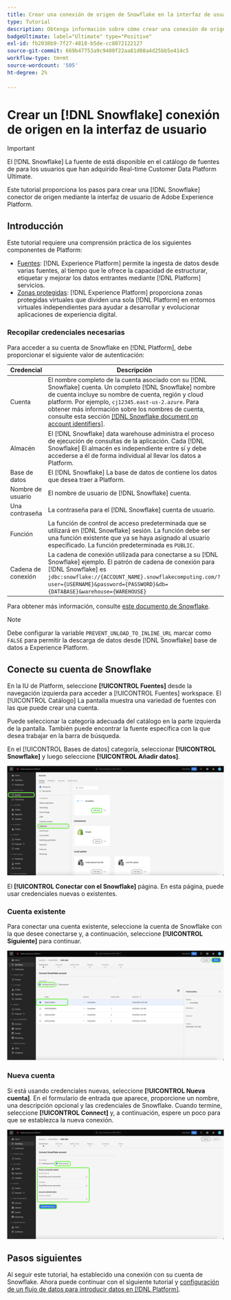 ```yaml
---
title: Crear una conexión de origen de Snowflake en la interfaz de usuario
type: Tutorial
description: Obtenga información sobre cómo crear una conexión de origen de Snowflake mediante la interfaz de usuario de Adobe Experience Platform.
badgeUltimate: label="Ultimate" type="Positive"
exl-id: fb2038b9-7f27-4818-b5de-cc8072122127
source-git-commit: 669b47753a9c9400f22aa81d08a4d25bb5e414c5
workflow-type: tm+mt
source-wordcount: '505'
ht-degree: 2%

---
```


# Crear un [!DNL Snowflake] conexión de origen en la interfaz de usuario

>[!IMPORTANT]
>
>El [!DNL Snowflake] La fuente de está disponible en el catálogo de fuentes de para los usuarios que han adquirido Real-time Customer Data Platform Ultimate.

Este tutorial proporciona los pasos para crear una [!DNL Snowflake] conector de origen mediante la interfaz de usuario de Adobe Experience Platform.

## Introducción

Este tutorial requiere una comprensión práctica de los siguientes componentes de Platform:

* [Fuentes](../../../../home.md): [!DNL Experience Platform] permite la ingesta de datos desde varias fuentes, al tiempo que le ofrece la capacidad de estructurar, etiquetar y mejorar los datos entrantes mediante [!DNL Platform] servicios.
* [Zonas protegidas](../../../../../sandboxes/home.md): [!DNL Experience Platform] proporciona zonas protegidas virtuales que dividen una sola [!DNL Platform] en entornos virtuales independientes para ayudar a desarrollar y evolucionar aplicaciones de experiencia digital.

### Recopilar credenciales necesarias

Para acceder a su cuenta de Snowflake en [!DNL Platform], debe proporcionar el siguiente valor de autenticación:

| Credencial | Descripción |
| ---------- | ----------- |
| Cuenta | El nombre completo de la cuenta asociado con su [!DNL Snowflake] cuenta. Un completo [!DNL Snowflake] nombre de cuenta incluye su nombre de cuenta, región y cloud platform. Por ejemplo, `cj12345.east-us-2.azure`. Para obtener más información sobre los nombres de cuenta, consulte esta sección [[!DNL Snowflake document on account identifiers]](https://docs.snowflake.com/en/user-guide/admin-account-identifier.html). |
| Almacén | El [!DNL Snowflake] data warehouse administra el proceso de ejecución de consultas de la aplicación. Cada [!DNL Snowflake] El almacén es independiente entre sí y debe accederse a él de forma individual al llevar los datos a Platform. |
| Base de datos | El [!DNL Snowflake] La base de datos de contiene los datos que desea traer a Platform. |
| Nombre de usuario | El nombre de usuario de [!DNL Snowflake] cuenta. |
| Una contraseña | La contraseña para el [!DNL Snowflake] cuenta de usuario. |
| Función | La función de control de acceso predeterminada que se utilizará en [!DNL Snowflake] sesión. La función debe ser una función existente que ya se haya asignado al usuario especificado. La función predeterminada es `PUBLIC`. |
| Cadena de conexión | La cadena de conexión utilizada para conectarse a su [!DNL Snowflake] ejemplo. El patrón de cadena de conexión para [!DNL Snowflake] es `jdbc:snowflake://{ACCOUNT_NAME}.snowflakecomputing.com/?user={USERNAME}&password={PASSWORD}&db={DATABASE}&warehouse={WAREHOUSE}` |

Para obtener más información, consulte [este documento de Snowflake](https://docs.snowflake.com/en/user-guide/key-pair-auth.html).

>[!NOTE]
>
>Debe configurar la variable `PREVENT_UNLOAD_TO_INLINE_URL` marcar como `FALSE` para permitir la descarga de datos desde [!DNL Snowflake] base de datos a Experience Platform.

## Conecte su cuenta de Snowflake

En la IU de Platform, seleccione **[!UICONTROL Fuentes]** desde la navegación izquierda para acceder a [!UICONTROL Fuentes] workspace. El [!UICONTROL Catálogo] La pantalla muestra una variedad de fuentes con las que puede crear una cuenta.

Puede seleccionar la categoría adecuada del catálogo en la parte izquierda de la pantalla. También puede encontrar la fuente específica con la que desea trabajar en la barra de búsqueda.

En el [!UICONTROL Bases de datos] categoría, seleccionar **[!UICONTROL Snowflake]** y luego seleccione **[!UICONTROL Añadir datos]**.

![](../../../../images/tutorials/create/snowflake/catalog.png)

El **[!UICONTROL Conectar con el Snowflake]** página. En esta página, puede usar credenciales nuevas o existentes.

### Cuenta existente

Para conectar una cuenta existente, seleccione la cuenta de Snowflake con la que desee conectarse y, a continuación, seleccione **[!UICONTROL Siguiente]** para continuar.

![](../../../../images/tutorials/create/snowflake/existing.png)

### Nueva cuenta

Si está usando credenciales nuevas, seleccione **[!UICONTROL Nueva cuenta]**. En el formulario de entrada que aparece, proporcione un nombre, una descripción opcional y las credenciales de Snowflake. Cuando termine, seleccione **[!UICONTROL Connect]** y, a continuación, espere un poco para que se establezca la nueva conexión.

![](../../../../images/tutorials/create/snowflake/new.png)

## Pasos siguientes

Al seguir este tutorial, ha establecido una conexión con su cuenta de Snowflake. Ahora puede continuar con el siguiente tutorial y [configuración de un flujo de datos para introducir datos en [!DNL Platform]](../../dataflow/databases.md).
